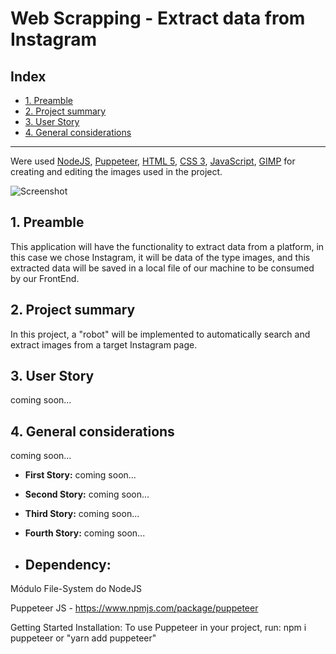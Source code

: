 # Web Scrapping - Extract data from Instagram

## Index

- [1. Preamble](#1-Preamble)
- [2. Project summary](#2-project-summary)
- [3. User Story](#3-user-story)
- [4. General considerations](#4-general-considerations)

---
Were used [NodeJS](https://nodejs.org/en/), [Puppeteer](https://pptr.dev/), [HTML 5](https://developer.mozilla.org/en-US/docs/Web/HTML/HTML5), [CSS 3](https://developer.mozilla.org/en-US/docs/Web/CSS), [JavaScript](https://developer.mozilla.org/en-US/docs/Web/JavaScript), [GIMP](https://www.gimp.org/) for creating and editing the images used in the project.

![Screenshot](https://user-images.githubusercontent.com/990877/110247626-e408f880-7f4b-11eb-9844-4c73cdb1a0e2.png)

## 1. Preamble

This application will have the functionality to extract data from a platform, in this case we chose Instagram, it will be data of the type images, and this extracted data will be saved in a local file of our machine to be consumed by our FrontEnd.

## 2. Project summary

In this project, a "robot" will be implemented to automatically search and extract images from a target Instagram page.

## 3. User Story

coming soon...

## 4. General considerations

coming soon...

- **First Story:**
  coming soon...
- **Second Story:**
  coming soon...
- **Third Story:**
  coming soon...
- **Fourth Story:**
  coming soon...

- ## Dependency:

Módulo File-System do NodeJS

Puppeteer JS - https://www.npmjs.com/package/puppeteer

Getting Started
Installation:
To use Puppeteer in your project, run:
npm i puppeteer or "yarn add puppeteer"
